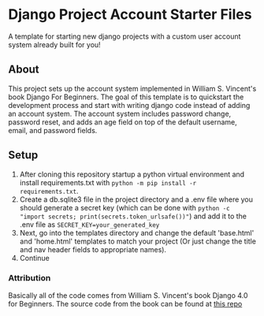 # Django Project Account Starter Files
A template for starting new django projects with a custom user account system already built for you!
## About
This project sets up the account system implemented in William S. Vincent's book Django For Beginners. The goal of this template is to quickstart the development process and start with writing django code instead of adding an account system.
The account system includes password change, password reset, and adds an age field on top of the default username, email, and password fields.

## Setup
1. After cloning this repository startup a python virtual environment and install requirements.txt with `python -m pip install -r requirements.txt`.
2. Create a db.sqlite3 file in the project directory and a .env file where you should generate a secret key (which can be done with `python -c "import secrets; print(secrets.token_urlsafe())"`) and add it to the .env file as `SECRET_KEY=your_generated_key`
3. Next, go into the templates directory and change the default 'base.html' and 'home.html' templates to match your project (Or just change the title and nav header fields to appropriate names).
4. Continue

### Attribution
Basically all of the code comes from William S. Vincent's book Django 4.0 for Beginners. The source code from the book can be found at [this repo](https://github.com/wsvincent/djangoforbeginners_40)
